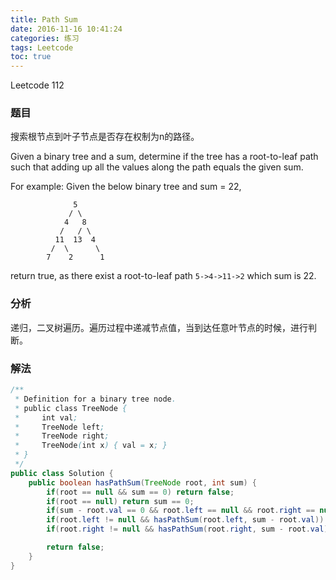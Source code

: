 ```yaml
---
title: Path Sum
date: 2016-11-16 10:41:24
categories: 练习
tags: Leetcode
toc: true
---
```


Leetcode 112

### 题目

搜索根节点到叶子节点是否存在权制为n的路径。

Given a binary tree and a sum, determine if the tree has a root-to-leaf path such that adding up all the values along the path equals the given sum.

For example:
Given the below binary tree and sum = 22,

```
              5
             / \
            4   8
           /   / \
          11  13  4
         /  \      \
        7    2      1
```

return true, as there exist a root-to-leaf path `5->4->11->2` which sum is 22.

### 分析

递归，二叉树遍历。遍历过程中递减节点值，当到达任意叶节点的时候，进行判断。

### 解法

```java
/**
 * Definition for a binary tree node.
 * public class TreeNode {
 *     int val;
 *     TreeNode left;
 *     TreeNode right;
 *     TreeNode(int x) { val = x; }
 * }
 */
public class Solution {
    public boolean hasPathSum(TreeNode root, int sum) {
        if(root == null && sum == 0) return false;
        if(root == null) return sum == 0;
        if(sum - root.val == 0 && root.left == null && root.right == null) return true;
        if(root.left != null && hasPathSum(root.left, sum - root.val)) return true;
        if(root.right != null && hasPathSum(root.right, sum - root.val)) return true;

        return false;
    }
}
```
